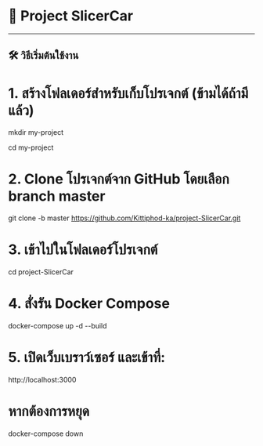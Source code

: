 # 🚗 Project SlicerCar

---

## 🛠 วิธีเริ่มต้นใช้งาน


# 1. สร้างโฟลเดอร์สำหรับเก็บโปรเจกต์ (ข้ามได้ถ้ามีแล้ว)
mkdir my-project

cd my-project

# 2. Clone โปรเจกต์จาก GitHub โดยเลือก branch master
git clone -b master https://github.com/Kittiphod-ka/project-SlicerCar.git

# 3. เข้าไปในโฟลเดอร์โปรเจกต์
cd project-SlicerCar

# 4. สั่งรัน Docker Compose 
docker-compose up -d --build

# 5. เปิดเว็บเบราว์เซอร์ และเข้าที่:
http://localhost:3000

# หากต้องการหยุด
docker-compose down
